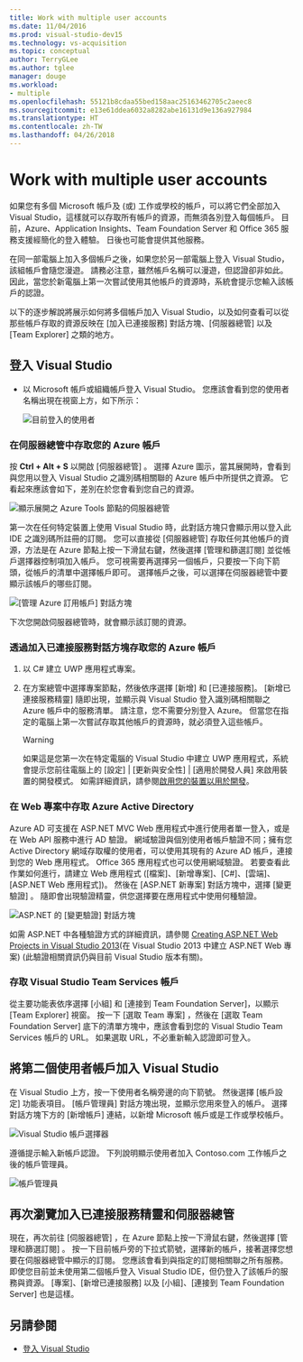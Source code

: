 ```yaml
---
title: Work with multiple user accounts
ms.date: 11/04/2016
ms.prod: visual-studio-dev15
ms.technology: vs-acquisition
ms.topic: conceptual
author: TerryGLee
ms.author: tglee
manager: douge
ms.workload:
- multiple
ms.openlocfilehash: 55121b8cdaa55bed158aac25163462705c2aeec8
ms.sourcegitcommit: e13e61ddea6032a8282abe16131d9e136a927984
ms.translationtype: HT
ms.contentlocale: zh-TW
ms.lasthandoff: 04/26/2018
---
```

# <a name="work-with-multiple-user-accounts"></a>Work with multiple user accounts

如果您有多個 Microsoft 帳戶及 (或) 工作或學校的帳戶，可以將它們全部加入 Visual Studio，這樣就可以存取所有帳戶的資源，而無須各別登入每個帳戶。 目前，Azure、Application Insights、Team Foundation Server 和 Office 365 服務支援經簡化的登入體驗。 日後也可能會提供其他服務。

在同一部電腦上加入多個帳戶之後，如果您於另一部電腦上登入 Visual Studio，該組帳戶會隨您漫遊。 請務必注意，雖然帳戶名稱可以漫遊，但認證卻非如此。 因此，當您於新電腦上第一次嘗試使用其他帳戶的資源時，系統會提示您輸入該帳戶的認證。

以下的逐步解說將展示如何將多個帳戶加入 Visual Studio，以及如何查看可以從那些帳戶存取的資源反映在 [加入已連接服務]  對話方塊、[伺服器總管] 以及 [Team Explorer] 之類的地方。

## <a name="sign-in-to-visual-studio"></a>登入 Visual Studio

- 以 Microsoft 帳戶或組織帳戶登入 Visual Studio。 您應該會看到您的使用者名稱出現在視窗上方，如下所示：

     ![目前登入的使用者](../ide/media/vs2015_username.png "VS2015_UserName")

### <a name="access-your-azure-account-in-server-explorer"></a>在伺服器總管中存取您的 Azure 帳戶

按 **Ctrl + Alt + S** 以開啟 [伺服器總管] 。 選擇 Azure 圖示，當其展開時，會看到與您用以登入 Visual Studio 之識別碼相關聯的 Azure 帳戶中所提供之資源。 它看起來應該會如下，差別在於您會看到您自己的資源。

![顯示展開之 Azure Tools 節點的伺服器總管](../ide/media/vs2015_serverexplorer.png "VS2015_ServerExplorer")

第一次在任何特定裝置上使用 Visual Studio 時，此對話方塊只會顯示用以登入此 IDE 之識別碼所註冊的訂閱。 您可以直接從 [伺服器總管]  存取任何其他帳戶的資源，方法是在 Azure 節點上按一下滑鼠右鍵，然後選擇 [管理和篩選訂閱]  並從帳戶選擇器控制項加入帳戶。 您可視需要再選擇另一個帳戶，只要按一下向下箭頭，從帳戶的清單中選擇帳戶即可。 選擇帳戶之後，可以選擇在伺服器總管中要顯示該帳戶的哪些訂閱。

![[管理 Azure 訂用帳戶] 對話方塊](../ide/media/vs2015_manage_subs.png "vs2015_manage_subs")

下次您開啟伺服器總管時，就會顯示該訂閱的資源。

### <a name="access-your-azure-account-via-add-connected-service-dialog"></a>透過加入已連接服務對話方塊存取您的 Azure 帳戶

1. 以 C# 建立 UWP 應用程式專案。

1. 在方案總管中選擇專案節點，然後依序選擇 [新增] 和 [已連接服務]。 [新增已連接服務精靈] 隨即出現，並顯示與 Visual Studio 登入識別碼相關聯之 Azure 帳戶中的服務清單。 請注意，您不需要分別登入 Azure。 但當您在指定的電腦上第一次嘗試存取其他帳戶的資源時，就必須登入這些帳戶。

    > [!WARNING]
    > 如果這是您第一次在特定電腦的 Visual Studio 中建立 UWP 應用程式，系統會提示您前往電腦上的 [設定] &#124; [更新與安全性] &#124; [適用於開發人員] 來啟用裝置的開發模式。 如需詳細資訊，請參閱[啟用您的裝置以用於開發](/windows/uwp/get-started/enable-your-device-for-development)。

### <a name="access_azure"></a> 在 Web 專案中存取 Azure Active Directory

Azure AD 可支援在 ASP.NET MVC Web 應用程式中進行使用者單一登入，或是在 Web API 服務中進行 AD 驗證。 網域驗證與個別使用者帳戶驗證不同；擁有您 Active Directory 網域存取權的使用者，可以使用其現有的 Azure AD 帳戶，連接到您的 Web 應用程式。 Office 365 應用程式也可以使用網域驗證。 若要查看此作業如何進行，請建立 Web 應用程式 ([檔案]、[新增專案]、[C#]、[雲端]、[ASP.NET Web 應用程式])。 然後在 [ASP.NET 新專案] 對話方塊中，選擇 [變更驗證] 。 隨即會出現驗證精靈，供您選擇要在應用程式中使用何種驗證。

![ASP.NET 的 [變更驗證] 對話方塊](../ide/media/vs2015_change_authentication.png "VS2015_change_authentication")

如需 ASP.NET 中各種驗證方式的詳細資訊，請參閱 [Creating ASP.NET Web Projects in Visual Studio 2013](http://www.asp.net/visual-studio/overview/2013/creating-web-projects-in-visual-studio#orgauth)(在 Visual Studio 2013 中建立 ASP.NET Web 專案) (此驗證相關資訊仍與目前 Visual Studio 版本有關)。

### <a name="access-your-visual-studio-team-services-account"></a>存取 Visual Studio Team Services 帳戶

從主要功能表依序選擇 [小組] 和 [連接到 Team Foundation Server]，以顯示 [Team Explorer] 視窗。 按一下 [選取 Team 專案] ，然後在 [選取 Team Foundation Server] 底下的清單方塊中，應該會看到您的 Visual Studio Team Services 帳戶的 URL。 如果選取 URL，不必重新輸入認證即可登入。

## <a name="add-a-second-user-account-to-visual-studio"></a>將第二個使用者帳戶加入 Visual Studio

在 Visual Studio 上方，按一下使用者名稱旁邊的向下箭號。 然後選擇 [帳戶設定] 功能表項目。 [帳戶管理員]  對話方塊出現，並顯示您用來登入的帳戶。 選擇對話方塊下方的 [新增帳戶] 連結，以新增 Microsoft 帳戶或是工作或學校帳戶。

![Visual Studio 帳戶選擇器](../ide/media/vs2015_acct_picker.png "VS2015_acct_picker")

遵循提示輸入新帳戶認證。 下列說明顯示使用者加入 Contoso.com 工作帳戶之後的帳戶管理員。

![帳戶管理員](../ide/media/vs2015_accountmanager.gif "VS2015_AccountManager")

## <a name="revisit-the-add-connected-services-wizard-and-server-explorer"></a>再次瀏覽加入已連接服務精靈和伺服器總管

現在，再次前往 [伺服器總管]  ，在 Azure 節點上按一下滑鼠右鍵，然後選擇 [管理和篩選訂閱] 。 按一下目前帳戶旁的下拉式箭號，選擇新的帳戶，接著選擇您想要在伺服器總管中顯示的訂閱。 您應該會看到與指定的訂閱相關聯之所有服務。即使您目前並未使用第二個帳戶登入 Visual Studio IDE，但仍登入了該帳戶的服務與資源。 [專案]、[新增已連接服務] 以及 [小組]、[連接到 Team Foundation Server] 也是這樣。

## <a name="see-also"></a>另請參閱

- [登入 Visual Studio](signing-in-to-visual-studio.md)
